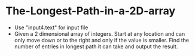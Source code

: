 # The-Longest-Path-in-a-2D-array
- Use "input4.text" for input file
- Given a 2 dimensional array of integers. Start at any location and can only move down
or to the right and only if the value is smaller. Find the number of entries in longest path it can take and output the result.
